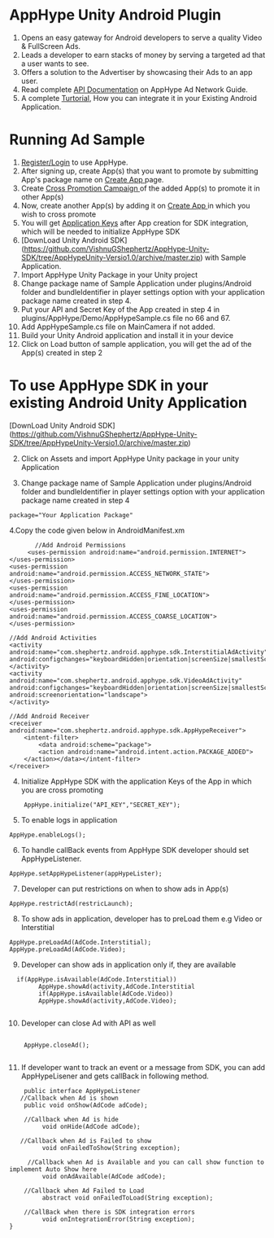 AppHype Unity Android Plugin
==========

1. Opens an easy gateway for Android developers to serve a quality Video & FullScreen Ads.
2. Leads a developer to earn stacks of money by serving a targeted ad that a user wants to see.
3. Offers a solution to the Advertiser by showcasing their Ads to an app user.
4. Read complete [API Documentation](http://apphype.shephertz.com/docs) on AppHype Ad Network Guide.
5. A complete [Turtorial](http://apphype.shephertz.com/tutorial-android), How you can integrate it in your Existing Android Application.

# Running Ad Sample

1. [Register/Login](http://apphype.shephertz.com/login) to use AppHype.
2. After signing up, create App(s) that you want to promote by submitting App's package name on  [Create App ](http://apphype.shephertz.com/app/apps#/addApp)page.
3. Create [Cross Promotion Campaign ](http://apphype.shephertz.com/app/apps#/createPromo)of the added App(s) to promote it in other App(s) 
4. Now, create another App(s) by adding it on [Create App ](http://apphype.shephertz.com/app/apps#/addApp)in which you wish to cross promote
5. You will get [Application Keys](http://apphype.shephertz.com/app/apps#/all) after App creation for SDK integration, which will be needed to initialize AppHype SDK
6. [DownLoad Unity Android SDK] (https://github.com/VishnuGShephertz/AppHype-Unity-SDK/tree/AppHypeUnity-Versio1.0/archive/master.zip) with Sample Application.
7. Import AppHype Unity Package in your Unity project
8. Change package name of Sample Application under plugins/Android folder and bundleIdentifier in player settings option with your application package name created in step 4. 
9. Put your API and Secret Key of the App created in step 4 in plugins/AppHype/Demo/AppHypeSample.cs file no 66 and 67.
10. Add AppHypeSample.cs file on MainCamera if not added.
11. Build your Unity Android application and install it in your device
12. Click on Load button of sample application, you will get the ad of the App(s) created in step 2

# To use AppHype SDK in your existing Android Unity Application

[DownLoad Unity Android SDK] (https://github.com/VishnuGShephertz/AppHype-Unity-SDK/tree/AppHypeUnity-Versio1.0/archive/master.zip)

2. Click on Assets and import AppHype Unity package in your unity Application

3. Change package name of Sample Application under plugins/Android folder and bundleIdentifier in player settings option with your application package name created in step 4
```
package="Your Application Package"  
```
4.Copy the code given below in AndroidManifest.xm


```
       //Add Android Permissions  
     <uses-permission android:name="android.permission.INTERNET">  
</uses-permission>  
<uses-permission android:name="android.permission.ACCESS_NETWORK_STATE">  
</uses-permission>  
<uses-permission android:name="android.permission.ACCESS_FINE_LOCATION">  
</uses-permission>  
<uses-permission android:name="android.permission.ACCESS_COARSE_LOCATION">  
</uses-permission>  
  
//Add Android Activities  
<activity android:name="com.shephertz.android.apphype.sdk.InterstitialAdActivity" android:configchanges="keyboardHidden|orientation|screenSize|smallestScreenSize">  
</activity>  
<activity android:name="com.shephertz.android.apphype.sdk.VideoAdActivity" android:configchanges="keyboardHidden|orientation|screenSize|smallestScreenSize" android:screenorientation="landscape">  
</activity>  
  
//Add Android Receiver  
<receiver android:name="com.shephertz.android.apphype.sdk.AppHypeReceiver">  
    <intent-filter>  
        <data android:scheme="package">  
        <action android:name="android.intent.action.PACKAGE_ADDED">  
    </action></data></intent-filter>  
</receiver>  
```

4. Initialize AppHype SDK with the application Keys of the App in which you are cross promoting
```
    AppHype.initialize("API_KEY","SECRET_KEY");  
```

5. To enable logs in application

```
AppHype.enableLogs();

```
6. To handle callBack events from AppHype SDK developer should set AppHypeListener.

```
AppHype.setAppHypeListener(appHypeLister);

```

7. Developer can put restrictions on when to show ads in App(s)
```
AppHype.restrictAd(restricLaunch);

```

8. To show ads in application, developer has to preLoad them e.g Video or Interstitial

```
AppHype.preLoadAd(AdCode.Interstitial);
AppHype.preLoadAd(AdCode.Video);

```
9. Developer can show ads in application only if, they are available
```
  if(AppHype.isAvailable(AdCode.Interstitial))
		AppHype.showAd(activity,AdCode.Interstitial
		if(AppHype.isAvailable(AdCode.Video))
		AppHype.showAd(activity,AdCode.Video);
				
```
10. Developer can close Ad with API as well

```

	AppHype.closeAd();
				
```

11. If developer want to track an event or a message from SDK, you can add AppHypeLisener and gets callBack in following method.
``` 
    public interface AppHypeListener
   //Callback when Ad is shown
    public void onShow(AdCode adCode);

    //Callback when Ad is hide
         void onHide(AdCode adCode);

   //Callback when Ad is Failed to show
         void onFailedToShow(String exception);

     //Callback when Ad is Available and you can call show function to implement Auto Show here
         void onAdAvailable(AdCode adCode);

    //Callback when Ad Failed to Load
         abstract void onFailedToLoad(String exception);

    //CallBack when there is SDK integration errors
         void onIntegrationError(String exception);
}
				
```




